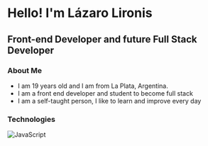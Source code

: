 <h1>Hello! I'm Lázaro Lironis</h1>
<h2>Front-end Developer and future Full Stack Developer</h2>

### About Me
- I am 19 years old and I am from La Plata, Argentina.
- I am a front end developer and student to become full stack
- I am a self-taught person, I like to learn and improve every day

### Technologies
![JavaScript](https://img.shields.io/badge/javascript-blue?logo=javascript)

